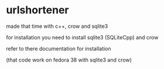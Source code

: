 # urlshortener

made that time with c++, crow and sqlite3

for installation you need to install sqlite3 (SQLiteCpp) and crow

refer to there documentation for installation

(that code work on fedora 38 with sqlite3 and crow)